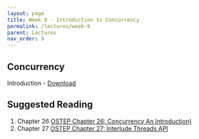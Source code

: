 ```yaml
---
layout: page
title: Week 9 - Introduction to Concurrency
permalink: /lectures/week-9
parent: Lectures
nav_order: 9
---
```


## Concurrency
Introduction - [Download](https://karthikv1392.github.io/cs3301_osn/slides/OSN_L14_Concurrency_Intro.pdf)


## Suggested Reading 
1. Chapter 26 [OSTEP Chapter 26: Concurrency An Introduction)](https://pages.cs.wisc.edu/~remzi/OSTEP/threads-intro.pdf)
2. Chapter 27 [OSTEP Chapter 27: Interlude Threads API](https://pages.cs.wisc.edu/~remzi/OSTEP/threads-api.pdf)